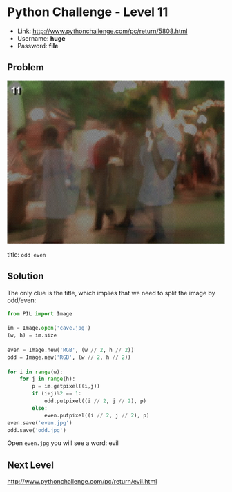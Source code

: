 # Python Challenge - Level 11

- Link: http://www.pythonchallenge.com/pc/return/5808.html
- Username: **huge**
- Password: **file**

## Problem

![](src/level_11/cave.jpg)

title: ``odd even``

## Solution

The only clue is the title, which implies that we need to split the image by odd/even:

```python
from PIL import Image

im = Image.open('cave.jpg')
(w, h) = im.size

even = Image.new('RGB', (w // 2, h // 2))
odd = Image.new('RGB', (w // 2, h // 2))

for i in range(w):
    for j in range(h):
        p = im.getpixel((i,j))
        if (i+j)%2 == 1:
            odd.putpixel((i // 2, j // 2), p)
        else:
            even.putpixel((i // 2, j // 2), p)
even.save('even.jpg')
odd.save('odd.jpg')
```

Open ``even.jpg`` you will see a word: evil

## Next Level

http://www.pythonchallenge.com/pc/return/evil.html

<div class="ad">
<script src='//z-na.amazon-adsystem.com/widgets/onejs?MarketPlace=US&amp;adInstanceId=0f3c2d71-0c18-4aca-be44-ba6e8892af33&amp;storeId=xstore0b-20'></script> 
</div>  
